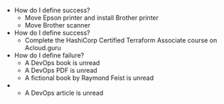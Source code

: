 - How do I define success?
	- Move Epson printer and install Brother printer
	- Move Brother scanner
- How do I define success?
	- Complete the HashiCorp Certified Terraform Associate course on Acloud.guru
- How do I define failure?
	- A DevOps book is unread
	- A DevOps PDF is unread
	- A fictional book by Raymond Feist is unread
-
	- A DevOps article is unread